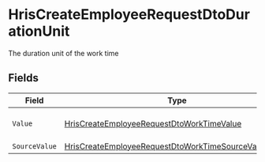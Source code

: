 # HrisCreateEmployeeRequestDtoDurationUnit

The duration unit of the work time


## Fields

| Field                                                                                                                                   | Type                                                                                                                                    | Required                                                                                                                                | Description                                                                                                                             | Example                                                                                                                                 |
| --------------------------------------------------------------------------------------------------------------------------------------- | --------------------------------------------------------------------------------------------------------------------------------------- | --------------------------------------------------------------------------------------------------------------------------------------- | --------------------------------------------------------------------------------------------------------------------------------------- | --------------------------------------------------------------------------------------------------------------------------------------- |
| `Value`                                                                                                                                 | [HrisCreateEmployeeRequestDtoWorkTimeValue](../../Models/Components/HrisCreateEmployeeRequestDtoWorkTimeValue.md)                       | :heavy_minus_sign:                                                                                                                      | The unified value for the period.                                                                                                       | month                                                                                                                                   |
| `SourceValue`                                                                                                                           | [HrisCreateEmployeeRequestDtoWorkTimeSourceValueUnion](../../Models/Components/HrisCreateEmployeeRequestDtoWorkTimeSourceValueUnion.md) | :heavy_minus_sign:                                                                                                                      | N/A                                                                                                                                     |                                                                                                                                         |